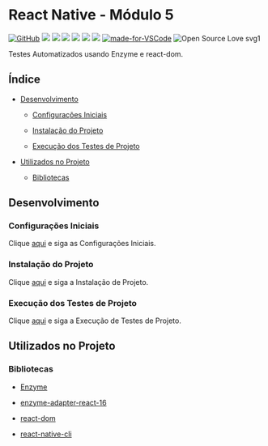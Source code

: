# React Native - Módulo 5

[![GitHub](https://img.shields.io/github/license/mashape/apistatus.svg)](https://github.com/osvaldokalvaitir/react-native-modulo5/blob/master/LICENSE)
![](https://img.shields.io/github/package-json/v/osvaldokalvaitir/react-native-modulo5.svg)
![](https://img.shields.io/github/last-commit/osvaldokalvaitir/react-native-modulo5.svg?color=red)
![](https://img.shields.io/github/languages/top/osvaldokalvaitir/react-native-modulo5.svg?color=yellow)
![](https://img.shields.io/github/languages/count/osvaldokalvaitir/react-native-modulo5.svg?color=lightgrey)
![](https://img.shields.io/github/languages/code-size/osvaldokalvaitir/react-native-modulo5.svg)
![](https://img.shields.io/github/repo-size/osvaldokalvaitir/react-native-modulo5.svg?color=blueviolet)
[![made-for-VSCode](https://img.shields.io/badge/Made%20for-VSCode-1f425f.svg)](https://code.visualstudio.com/)
![Open Source Love svg1](https://badges.frapsoft.com/os/v1/open-source.svg?v=103)

Testes Automatizados usando Enzyme e react-dom.

## Índice

- [Desenvolvimento](#desenvolvimento)

  - [Configurações Iniciais](#configurações-iniciais)

  - [Instalação do Projeto](#instalação-do-projeto)

  - [Execução dos Testes de Projeto](#execução-dos-testes-de-projeto)

- [Utilizados no Projeto](#utilizados-no-projeto)

  - [Bibliotecas](#bibliotecas)

## Desenvolvimento

### Configurações Iniciais

Clique [aqui](https://github.com/osvaldokalvaitir/projects-settings/blob/master/README.md) e siga as Configurações Iniciais.

### Instalação do Projeto

Clique [aqui](https://github.com/osvaldokalvaitir/projects-settings/blob/master/nodejs/nodejs.md) e siga a Instalação de Projeto.

### Execução dos Testes de Projeto

Clique [aqui](https://github.com/osvaldokalvaitir/projects-settings/blob/master/nodejs/libs/react-native-cli.md) e siga a Execução de Testes de Projeto.

## Utilizados no Projeto

### Bibliotecas

- [Enzyme](https://github.com/osvaldokalvaitir/projects-settings/blob/master/nodejs/libs/enzyme.md)

- [enzyme-adapter-react-16](https://github.com/osvaldokalvaitir/projects-settings/blob/master/nodejs/libs/enzyme-adapter-react-16.md)

- [react-dom](https://github.com/osvaldokalvaitir/projects-settings/blob/master/nodejs/libs/react-dom.md)

- [react-native-cli](https://github.com/osvaldokalvaitir/projects-settings/blob/master/nodejs/libs/react-native-cli.md)